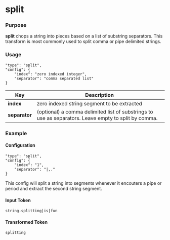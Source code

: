 # split

### Purpose

**split** chops a string into pieces based on a list of substring separators. This transform is most commonly used to split comma or pipe delimited strings.

### Usage

```
"type": "split",
"config": {
    "index": "zero indexed integer",
    "separator": "comma separated list"
}
```

| Key                | Description                                                                                                                                                                                           |
| ------------------ | ------------------------------------------------------------------------------------------------------ |
| **index**          | zero indexed string segment to be extracted
| **separator**      | (optional) a comma delimited list of substrings to use as separators. Leave empty to split by comma.

### Example

#### Configuration

```
"type": "split",
"config": {
    "index": "1",
    "separator": "|,."
}
```

This config will split a string into segments whenever it encouters a pipe or period and extract the second string segment.

#### Input Token

```
string.splitting|is|fun
```

#### Transformed Token

`splitting`

